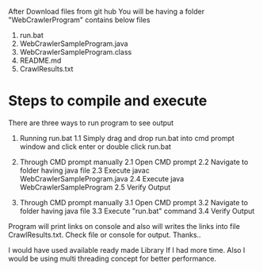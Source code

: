 After Download files from git hub 
You will be having a folder "WebCrawlerProgram" contains below files
1. run.bat 
2. WebCrawlerSampleProgram.java
3. WebCrawlerSampleProgram.class
4. README.md
5. CrawlResults.txt

Steps to compile and execute
=============================
There are three ways to run program to see output

1. Running run.bat
	1.1 Simply drag and drop run.bat into cmd prompt window and click enter or double click run.bat


2. Through CMD prompt manually
	2.1 Open CMD prompt
	2.2 Navigate to folder having java file
	2.3 Execute javac WebCrawlerSampleProgram.java
	2.4 Execute java WebCrawlerSampleProgram
	2.5 Verify Output

3. Through CMD prompt manually
	3.1 Open CMD prompt
	3.2 Navigate to folder having java file
	3.3 Execute "run.bat" command
	3.4 Verify Output


Program will print links on console and also will writes the links into file CrawlResults.txt. 
Check file or console for output.
Thanks..


I would have used available ready made Library If I had more time. Also I would be using multi threading concept for better performance.


